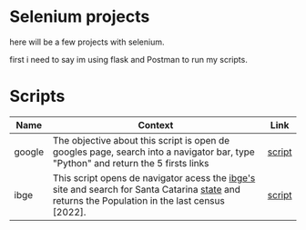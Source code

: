 # Selenium projects

here will be a few projects with selenium.

first i need to say im using flask and Postman to run my scripts.

# Scripts

|Name|Context|Link|
|---|---|---|
|google| The objective about this script is open de googles page, search into a navigator bar, type "Python" and return the 5 firsts links| [script](https://github.com/Enzo-Barbi/Python/tree/main/Selenium/google)|
|ibge| This script opens de navigator acess the [ibge's](https://cidades.ibge.gov.br) site and search for Santa Catarina [state](https://cidades.ibge.gov.br/brasil/sc/panorama) and returns the Population in the last census [2022].| [script](https://github.com/Enzo-Barbi/Python/tree/main/Selenium/ibge) |
